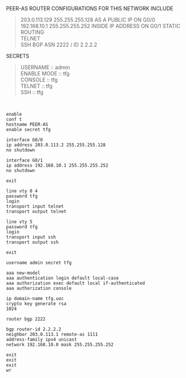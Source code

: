 PEER-AS ROUTER CONFIGURATIONS FOR THIS NETWORK INCLUDE

>203.0.113.129 255.255.255.128 AS A PUBLIC IP ON G0/0  
>192.168.10.1 255.255.255.252 INSIDE IP ADDRESS ON G0/1 
>STATIC ROUTING  
>TELNET  
>SSH
>BGP ASN 2222 / ID 2.2.2.2
  
SECRETS  
  
>USERNAME    :: admin  
>ENABLE MODE :: tfg  
>CONSOLE     :: tfg  
>TELNET      :: tfg  
>SSH         :: tfg 
  
&nbsp;  
  
```
enable
conf t
hostname PEER-AS
enable secret tfg

interface G0/0
ip address 203.0.113.2 255.255.255.128
no shutdown

interface G0/1
ip address 192.168.10.1 255.255.255.252
no shutdown

exit

line vty 0 4
password tfg
login
transport input telnet
transport output telnet

line vty 5
password tfg
login
transport input ssh
transport output ssh

exit

username admin secret tfg

aaa new-model
aaa authentication login default local-case
aaa authorization exec default local if-authenticated
aaa authorization console

ip domain-name tfg.uoc
crypto key generate rsa
1024

router bgp 2222

bgp router-id 2.2.2.2
neighbor 203.0.113.1 remote-as 1111
address-family ipv4 unicast
network 192.168.10.0 mask 255.255.255.252

exit
exit
exit
wr

```